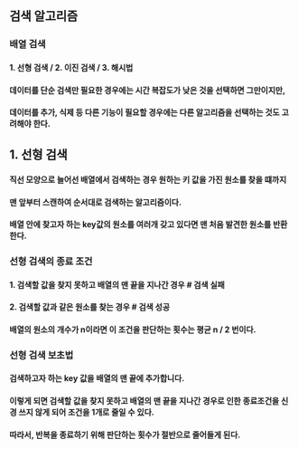 ## 검색 알고리즘
### 배열 검색
#### 1. 선형 검색 / 2. 이진 검색 / 3. 해시법

#### 데이터를 단순 검색만 필요한 경우에는 시간 복잡도가 낮은 것을 선택하면 그만이지만,
#### 데이터를 추가, 식제 등 다른 기능이 필요할 경우에는 다른 알고리즘을 선택하는 것도 고려해야 한다.

## 1. 선형 검색
#### 직선 모양으로 늘어선 배열에서 검색하는 경우 원하는 키 값을 가진 원소를 찾을 떄까지
#### 맨 앞부터 스캔하여 순서대로 검색하는 알고리즘이다.
#### 배열 안에 찾고자 하는 key값의 원소를 여러개 갖고 있다면 맨 처음 발견한 원소를 반환한다.  

### 선형 검색의 종료 조건
#### 1. 검색할 값을 찾지 못하고 배열의 맨 끝을 지나간 경우 # 검색 실패
#### 2. 검색할 값과 같은 원소를 찾는 경우  # 검색 성공
#### 배열의 원소의 개수가 n이라면 이 조건을 판단하는 횟수는 평균 n / 2 번이다.
### 선형 검색 보초법
#### 검색하고자 하는 key 값을 배열의 맨 끝에 추가합니다.
#### 이렇게 되면 검색할 값을 찾지 못하고 배열의 맨 끝을 지나간 경우로 인한 종료조건을 신경 쓰지 않게 되어 조건을 1개로 줄일 수 있다.
#### 따라서, 반복을 종료하기 위해 판단하는 횟수가 절반으로 줄어들게 된다.
